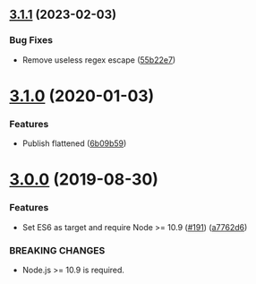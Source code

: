 ## [3.1.1](https://github.com/ffflorian/scrabble-cheater/compare/v3.1.0...v3.1.1) (2023-02-03)


### Bug Fixes

* Remove useless regex escape ([55b22e7](https://github.com/ffflorian/scrabble-cheater/commit/55b22e7737303ec47cad9bee51104bef959abd3a))

# [3.1.0](https://github.com/ffflorian/scrabble-cheater/compare/v3.0.0...v3.1.0) (2020-01-03)

### Features

- Publish flattened ([6b09b59](https://github.com/ffflorian/scrabble-cheater/commit/6b09b59))

# [3.0.0](https://github.com/ffflorian/scrabble-cheater/compare/v2.0.0...v3.0.0) (2019-08-30)

### Features

- Set ES6 as target and require Node >= 10.9 ([#191](https://github.com/ffflorian/scrabble-cheater/issues/191)) ([a7762d6](https://github.com/ffflorian/scrabble-cheater/commit/a7762d6))

### BREAKING CHANGES

- Node.js >= 10.9 is required.
